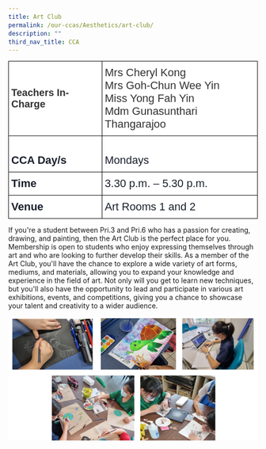 ```yaml
---
title: Art Club
permalink: /our-ccas/Aesthetics/art-club/
description: ""
third_nav_title: CCA
---
```

<style type="text/css">
.tg  {border-collapse:collapse;border-spacing:0;}
.tg td{border-color:black;border-style:solid;border-width:1px;font-family:Arial, sans-serif;font-size:14px;
  overflow:hidden;padding:10px 5px;word-break:normal;}
.tg th{border-color:black;border-style:solid;border-width:1px;font-family:Arial, sans-serif;font-size:14px;
  font-weight:normal;overflow:hidden;padding:10px 5px;word-break:normal;}
.tg .tg-dtme{background-color:#FFF;color:#1A202C;font-size:22px;text-align:left;vertical-align:middle}
.tg .tg-o2pv{background-color:#FFF;color:#323232;font-size:20px;font-weight:bold;text-align:left;vertical-align:middle}
.tg .tg-5ics{background-color:#FFF;color:#323232;font-size:22px;text-align:left;vertical-align:middle}
.tg .tg-brrt{background-color:#FFF;color:#1A202C;font-size:22px;font-weight:bold;text-align:left;vertical-align:middle}
</style>
<table class="tg">
<thead>
  <tr>
    <th class="tg-o2pv"><span style="color:#323232">Teachers In-Charge   </span></th>
    <th class="tg-5ics"><span style="color:#323232">Mrs Cheryl Kong</span><br><span style="color:#323232">Mrs Goh-Chun Wee Yin</span><br><span style="color:#323232">Miss Yong Fah Yin</span><br><span style="color:#323232">Mdm Gunasunthari Thangarajoo</span></th>
  </tr>
</thead>
<tbody>
  <tr>
    <td class="tg-brrt">   <br>CCA Day/s   </td>
    <td class="tg-dtme">   <br>Mondays   </td>
  </tr>
  <tr>
    <td class="tg-brrt">Time </td>
    <td class="tg-dtme">3.30 p.m. – 5.30 p.m.</td>
  </tr>
  <tr>
    <td class="tg-brrt"> Venue   </td>
    <td class="tg-dtme">Art Rooms 1 and 2</td>
  </tr>
</tbody>
</table>
	
If you're a student between Pri.3 and Pri.6 who has a passion for creating, drawing, and painting, then the Art Club is the perfect place for you. Membership is open to students who enjoy expressing themselves through art and who are looking to further develop their skills. As a member of the Art Club, you'll have the chance to explore a wide variety of art forms, mediums, and materials, allowing you to expand your knowledge and experience in the field of art. Not only will you get to learn new techniques, but you'll also have the opportunity to lead and participate in various art exhibitions, events, and competitions, giving you a chance to showcase your talent and creativity to a wider audience.

![](/images/Art%20(1).png)
